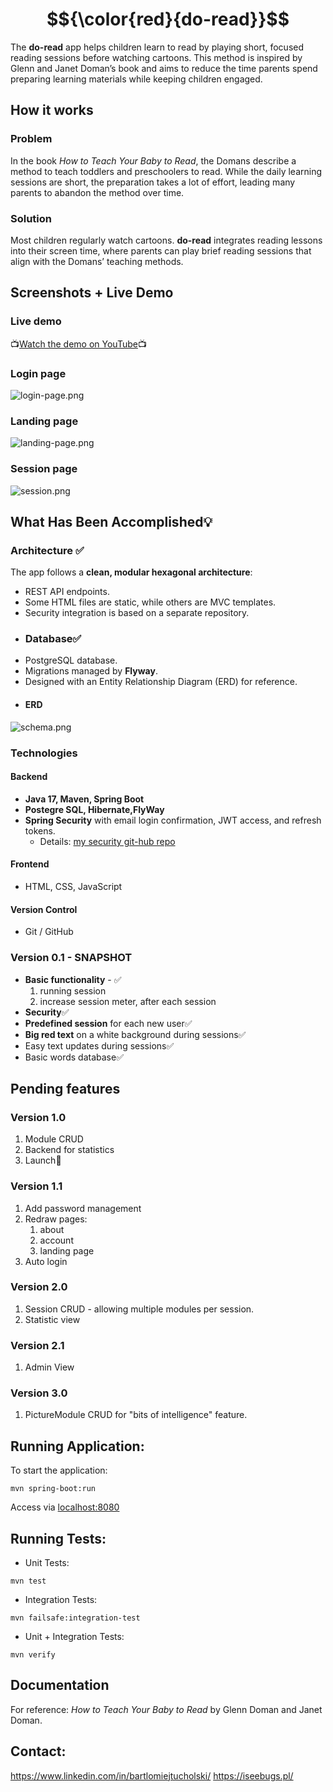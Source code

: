 # $${\color{red}{do-read}}$$
The **do-read** app helps children learn to read by playing short, 
focused reading sessions before watching cartoons. 
This method is inspired by Glenn and Janet Doman’s book 
and aims to reduce the time parents spend preparing learning materials while keeping children engaged.

## How it works
### Problem
In the book *How to Teach Your Baby to Read*, the Domans describe a method to teach toddlers and preschoolers to read. While the daily learning sessions are short, 
the preparation takes a lot of effort, leading many parents to abandon the method over time.
### Solution
Most children regularly watch cartoons. **do-read** integrates reading lessons into their screen time, where parents can play brief reading sessions that align with the Domans’ teaching methods.

## Screenshots + Live Demo
### Live demo
📺[Watch the demo on YouTube](https://youtu.be/iQrmxAIZE3I)📺
### Login page
![login-page.png](documentation%2Freadme%2Flogin-page.png)
### Landing page
![landing-page.png](documentation%2Freadme%2Flanding-page.png)
### Session page
![session.png](documentation%2Freadme%2Fsession.png)
## What Has Been Accomplished💡
### Architecture ✅
The app follows a **clean, modular hexagonal architecture**:
* REST API endpoints.
* Some HTML files are static, while others are MVC templates.
* Security integration is based on a separate repository.
* ### Database✅
* PostgreSQL database.
* Migrations managed by **Flyway**.
* Designed with an Entity Relationship Diagram (ERD) for reference.
* #### ERD
![schema.png](documentation%2Freadme%2Fschema.png)
### Technologies
#### Backend
* **Java 17, Maven, Spring Boot** 
* **Postegre SQL, Hibernate,FlyWay**
* **Spring Security** with email login confirmation, JWT access, and refresh tokens.
  * Details: [my security git-hub repo](https://github.com/GitHub-BartekT/SpringBoot_Security_Module)
#### Frontend
* HTML, CSS, JavaScript
#### Version Control
* Git / GitHub
### Version 0.1 - SNAPSHOT
* **Basic functionality** - ✅
  1. running session
  2. increase session meter, after each session
* **Security**✅
* **Predefined session** for each new user✅
* **Big red text** on a white background during sessions✅
* Easy text updates during sessions✅
* Basic words database✅

## Pending features
### Version 1.0
1. Module CRUD
2. Backend for statistics
3. Launch🚀
### Version 1.1
1. Add password management
2. Redraw pages:
   1. about
   2. account
   3. landing page
3. Auto login
### Version 2.0
1. Session CRUD - allowing multiple modules per session.
2. Statistic view
### Version 2.1
1. Admin View
### Version 3.0
1. PictureModule CRUD for "bits of intelligence" feature.

## Running Application:
To start the application:

```mvn spring-boot:run```

Access via [localhost:8080](http://localhost:8080)

## Running Tests:

* Unit Tests:

```mvn test```

* Integration Tests:

```mvn failsafe:integration-test```

* Unit + Integration Tests:

```mvn verify```

## Documentation
For reference: *How to Teach Your Baby to Read* by Glenn Doman and Janet Doman.

## Contact:
https://www.linkedin.com/in/bartlomiejtucholski/
https://iseebugs.pl/


